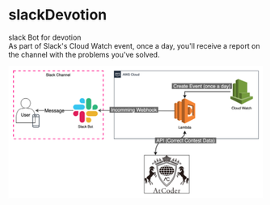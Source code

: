 # slackDevotion

slack Bot for devotion\
As part of Slack's Cloud Watch event, once a day, you'll receive a report on the channel with the problems you've solved.

![compose](./img/slackDevotion.png)
